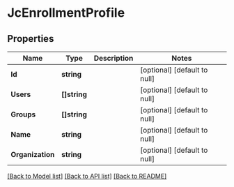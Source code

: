 # JcEnrollmentProfile

## Properties
Name | Type | Description | Notes
------------ | ------------- | ------------- | -------------
**Id** | **string** |  | [optional] [default to null]
**Users** | **[]string** |  | [optional] [default to null]
**Groups** | **[]string** |  | [optional] [default to null]
**Name** | **string** |  | [optional] [default to null]
**Organization** | **string** |  | [optional] [default to null]

[[Back to Model list]](../README.md#documentation-for-models) [[Back to API list]](../README.md#documentation-for-api-endpoints) [[Back to README]](../README.md)


